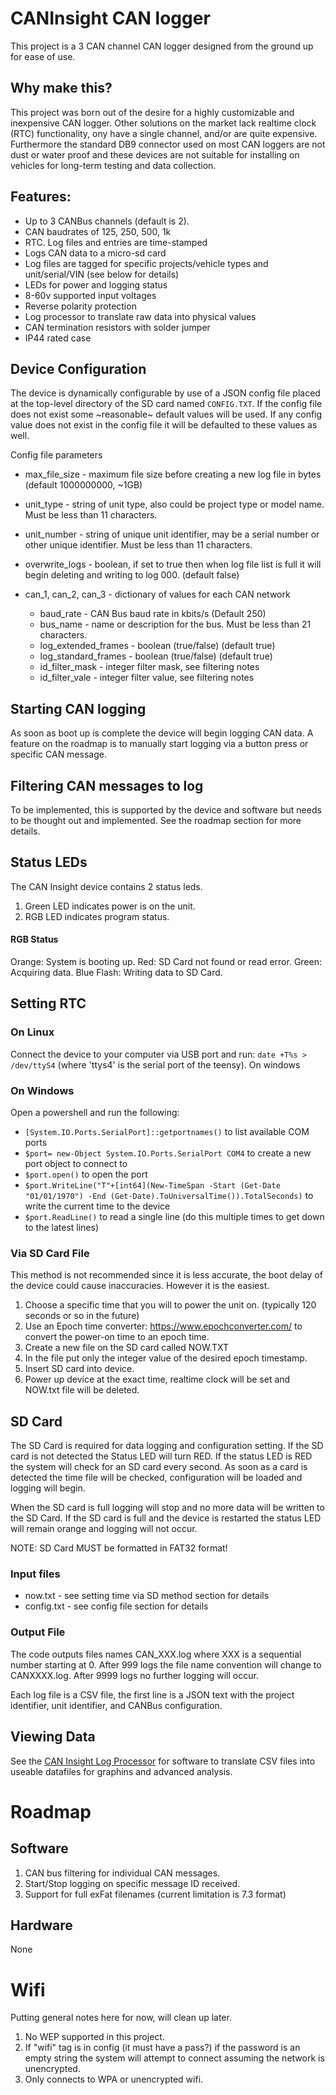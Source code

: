 # CANInsight CAN logger

This project is a 3 CAN channel CAN logger designed from the ground up for ease of use.

## Why make this?
This project was born out of the desire for a highly customizable and inexpensive CAN logger. Other solutions on the market lack realtime clock (RTC) functionality, ony have a single channel, and/or are quite expensive. Furthermore the standard DB9 connector used on most CAN loggers are not dust or water proof and these devices are not suitable for installing on vehicles for long-term testing and data collection.

## Features:
- Up to 3 CANBus channels (default is 2).
- CAN baudrates of 125, 250, 500, 1k
- RTC. Log files and entries are time-stamped
- Logs CAN data to a micro-sd card
- Log files are tagged for specific projects/vehicle types and unit/serial/VIN (see below for details)
- LEDs for power and logging status
- 8-60v supported input voltages
- Reverse polarity protection
- Log processor to translate raw data into physical values
- CAN termination resistors with solder jumper
- IP44 rated case

## Device Configuration
The device is dynamically configurable by use of a JSON config file placed at the top-level directory of the SD card named `CONFIG.TXT`. If the config file does not exist some ~reasonable~ default values will be used. If any config value does not exist in the config file it will be defaulted to these values as well.

Config file parameters
- max_file_size - maximum file size before creating a new log file in bytes (default 1000000000, ~1GB)
- unit_type - string of unit type, also could be project type or model name. Must be less than 11 characters.
- unit_number - string of unique unit identifier, may be a serial number or other unique identifier. Must be less than 11 characters.
- overwrite_logs - boolean, if set to true then when log file list is full it will begin deleting and writing to log 000. (default false)
- can_1, can_2, can_3 - dictionary of values for each CAN network

    - baud_rate - CAN Bus baud rate in kbits/s (Default 250)
    - bus_name - name or description for the bus. Must be less than 21 characters.
    - log_extended_frames - boolean (true/false) (default true)
    - log_standard_frames - boolean (true/false) (default true)
    - id_filter_mask - integer filter mask, see filtering notes
    - id_filter_vale - integer filter value, see filtering notes

## Starting CAN logging
As soon as boot up is complete the device will begin logging CAN data. A feature on the roadmap is to manually start logging via a button press or specific CAN message.

## Filtering CAN messages to log
To be implemented, this is supported by the device and software but needs to be thought out and implemented. See the roadmap section for more details.

## Status LEDs
The CAN Insight device contains 2 status leds.

1. Green LED indicates power is on the unit.
2. RGB LED indicates program status.

#### RGB Status
Orange: System is booting up.
Red: SD Card not found or read error.
Green: Acquiring data.
Blue Flash: Writing data to SD Card.

## Setting RTC
### On Linux
Connect the device to your computer via USB port and run: `date +T%s > /dev/ttyS4` (where 'ttys4' is the serial port of the teensy).
On windows 

### On Windows
Open a powershell and run the following:
- `[System.IO.Ports.SerialPort]::getportnames()` to list available COM ports
- `$port= new-Object System.IO.Ports.SerialPort COM4` to create a new port object to connect to
- `$port.open()` to open the port
- `$port.WriteLine("T"+[int64](New-TimeSpan -Start (Get-Date "01/01/1970") -End (Get-Date).ToUniversalTime()).TotalSeconds)` to write the current time to the device
- `$port.ReadLine()` to read a single line (do this multiple times to get down to the latest lines)

### Via SD Card File
This method is not recommended since it is less accurate, the boot delay of the device could cause inaccuracies. However it is the easiest.
1. Choose a specific time that you will to power the unit on. (typically 120 seconds or so in the future)
2. Use an Epoch time converter: https://www.epochconverter.com/ to convert the power-on time to an epoch time.
3. Create a new file on the SD card called NOW.TXT
4. In the file put only the integer value of the desired epoch timestamp.
5. Insert SD card into device.
6. Power up device at the exact time, realtime clock will be set and NOW.txt file will be deleted.

## SD Card
The SD Card is required for data logging and configuration setting. If the SD card is not detected the Status LED will turn RED. If the status LED is RED the system will check for an SD card every second. As soon as a card is detected the time file will be checked, configuration will be loaded and logging will begin.

When the SD card is full logging will stop and no more data will be written to the SD Card. If the SD card is full and the device is restarted the status LED will remain orange and logging will not occur.

NOTE: SD Card MUST be formatted in FAT32 format!

### Input files
- now.txt - see setting time via SD method section for details
- config.txt - see config file section for details

### Output File
The code outputs files names CAN_XXX.log where XXX is a sequential number starting at 0. After 999 logs the file name convention will change to CANXXXX.log. After 9999 logs no further logging will occur.

Each log file is a CSV file, the first line is a JSON text with the project identifier, unit identifier, and CANBus configuration.

## Viewing Data
See the [CAN Insight Log Processor](https://github.com/puregame/CANInsight-processing) for software to translate CSV files into useable datafiles for graphins and advanced analysis.


# Roadmap
## Software
1. CAN bus filtering for individual CAN messages.
2. Start/Stop logging on specific message ID received.
3. Support for full exFat filenames (current limitation is 7.3 format)

## Hardware
None

# Wifi
Putting general notes here for now, will clean up later.
1. No WEP supported in this project. 
2. If "wifi" tag is in config (it must have a pass?) if the password is an empty string the system will attempt to connect assuming the network is unencrypted.
3. Only connects to WPA or unencrypted wifi.